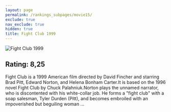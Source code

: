 ```yaml
---
layout: page
permalink: /rankings_subpages/movie15/
exclude: true
nav_exclude: true
hidden: true
title: Fight Club 1999
---
```


![Fight Club 1999](https://fwcdn.pl/fpo/08/37/837/7522091_1.7.webp)
    
## Rating: 8,25


Fight Club is a 1999 American film directed by David Fincher and starring Brad Pitt, Edward Norton, and Helena Bonham Carter.It is based on the 1996 novel Fight Club by Chuck Palahniuk.Norton plays the unnamed narrator, who is discontented with his white-collar job. He forms a "fight club" with a soap salesman, Tyler Durden (Pitt), and becomes embroiled with an impoverished but beguiling woman ...